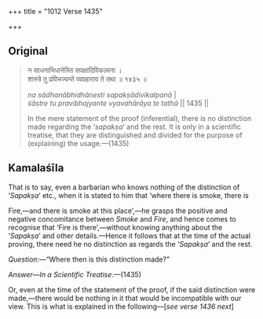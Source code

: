 +++
title = "1012 Verse 1435"

+++
## Original 
>
> न साधनाभिधानेस्ति सपक्षादिविकल्पना ।  
> शास्त्रे तु प्रविभज्यन्ते व्यवहाराय ते तथा ॥ १४३५ ॥ 
>
> *na sādhanābhidhānesti sapakṣādivikalpanā* \|  
> *śāstre tu pravibhajyante vyavahārāya te tathā* \|\| 1435 \|\| 
>
> In the mere statement of the proof (inferential), there is no distinction made regarding the ‘*sapakṣa*’ and the rest. It is only in a scientific treatise, that they are distinguished and divided for the purpose of (explaining) the usage.—(1435)



## Kamalaśīla

That is to say, even a barbarian who knows nothing of the distinction of ‘*Sapakṣa*’ etc., when it is stated to him that ‘where there is smoke, there is

Fire,—and there is smoke at this place’,—he grasps the positive and negative concomitance between *Smoke* and *Fire*, and hence comes to recognise that ‘Fire is there’,—without knowing anything about the ‘*Sapakṣa*’ and other details.—Hence it follows that at the time of the actual proving, there need he no distinction as regards the ‘*Sapakṣa*’ and the rest.

*Question*:—“Where then is this distinction made?”

*Answer*—*In a Scientific Treatise*.—(1435)

Or, even at the time of the statement of the proof, if the said distinction were made,—there would be nothing in it that would be incompatible with our view. This is what is explained in the following—[*see verse 1436 next*]


